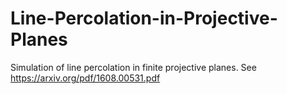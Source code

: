 # Line-Percolation-in-Projective-Planes
Simulation of  line percolation in finite projective planes.  See https://arxiv.org/pdf/1608.00531.pdf

